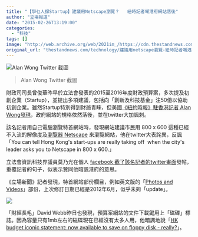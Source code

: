 ```yaml
---
title: "【學乜人撐Startup】建議用Netscape瀏覽？   紐時記者嘲港府網站落後"
author: "立場報道"
date: "2015-02-26T13:19:00"
categories:
  - "科技"
tags: []
image: "http://web.archive.org/web/2021im_/https://cdn.thestandnews.com/media/photos/cache/alan12_LgnRw_1200x0.jpg"
original_url: "thestandnews.com/technology/建議用netscape瀏覽-紐時記者嘲港府網站落後-學乜人撐startup"
---
```

![Alan Wong Twitter 截圖](http://web.archive.org/web/2021im_/https://cdn.thestandnews.com/media/photos/cache/alan12_LgnRw_1200x0.jpg)

> Alan Wong Twitter 截圖

財政司司長曾俊華昨早於立法會發表的2015至2016年度財政預算案，多次提及初創企業（Startup），並提出多項建議，包括向「創新及科技基金」注50億以協助初創企業。雖然Startup特別得到財爺青睞，但美國[《紐約時報》駐香港記者 Alan Wong發現](http://web.archive.org/web/20210628175825/https://twitter.com/alanwongw/status/570445553663758336)，政府網站的規格依然落後，並在twitter大加諷刺。

該名記者用自己電腦瀏覽特首網站時，發現網站建議市民用 800 x 600 這種已經不入流的解像度及[瀏覽器 Netscape](http://web.archive.org/web/20210628175825/http://www.ceo.gov.hk/eng/notices.html) 來瀏覽網站，他在twitter大表詫異，反諷「You can tell Hong Kong's start-ups are really taking off  when the city's leader asks you to Netscape in 800 x 600.」

立法會資訊科技界議員莫乃光在個人 [facebook 截了該名記者的twitter畫面](http://web.archive.org/web/20210628175825/https://www.facebook.com/photo.php?fbid=1071164906243503&set=a.102788866414450.6484.100000500104235&type=1)發帖，重覆記者的句子，似表示贊同他暗諷港府的意思。

《立場新聞》記者發現，特首網站部份欄目，例如英文版的「[Photos and Videos](http://web.archive.org/web/20210628175825/http://www.ceo.gov.hk/eng/pv/index.html)」部份，上次修訂日期已經是2012年6月，似乎未夠「update」。

[![](http://web.archive.org/web/2021im_/https://cdn.thestandnews.com/media/photos/cache/david_k3Nlt_1200x0.JPG)](http://web.archive.org/web/20210628175825/https://cdn.thestandnews.com/media/photos/cache/david_k3Nlt_1200x0.JPG)

「財經長毛」David Webb昨日也發現，預算案網站的文件下載鍵用上「磁碟」標誌。因為容量只有1mb左右的磁碟現在已經沒有太多人用，他暗諷地說「[HK budget iconic statement: now available to save on floppy disk - really?](http://web.archive.org/web/20210628175825/https://www.facebook.com/webbfb/photos/a.10150406843327802.435010.257565612801/10153584559287802/?type=1&theater)」。